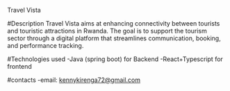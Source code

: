 Travel Vista 

#Description
Travel Vista aims at enhancing connectivity between tourists and touristic attractions in Rwanda.
The goal is to support the tourism sector through a digital platform that streamlines communication, booking, and performance tracking.

#Technologies used
-Java (spring boot)  for Backend
-React+Typescript for frontend

#contacts
-email: kennykirenga72@gmail.com
